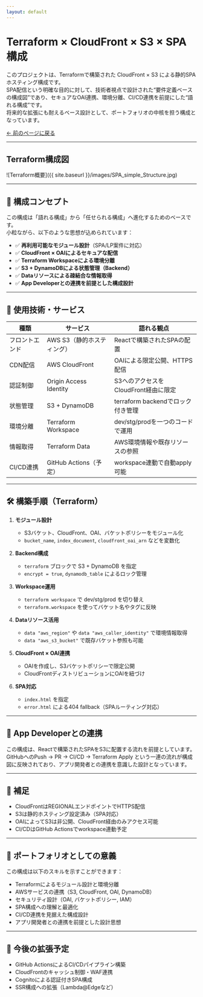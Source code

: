 ```yaml
---
layout: default
---
```


# Terraform × CloudFront × S3 × SPA構成

このプロジェクトは、Terraformで構築された CloudFront × S3 による静的SPAホスティング構成です。  
SPA配信という明確な目的に対して、技術者視点で設計された“要件定義ベースの構成図”であり、セキュアなOAI連携、環境分離、CI/CD連携を前提にした“語れる構成”です。  
将来的な拡張にも耐えるベース設計として、ポートフォリオの中核を担う構成となっています。

[← 前のページに戻る](/docs/aws-hands-on.html)

---

## Terraform構成図

![Terraform概要]({{ site.baseurl }}/images/SPA_simple_Structure.jpg)

---

## 🧠 構成コンセプト

この構成は「語れる構成」から「任せられる構成」へ進化するためのベースです。  
小粒ながら、以下のような思想が込められています：

- ✅ **再利用可能なモジュール設計**（SPA/LP案件に対応）
- ✅ **CloudFront × OAIによるセキュアな配信**
- ✅ **Terraform Workspaceによる環境分離**
- ✅ **S3 + DynamoDBによる状態管理（Backend）**
- ✅ **Dataリソースによる疎結合な情報取得**
- ✅ **App Developerとの連携を前提とした構成設計**

---

## 🧩 使用技術・サービス

| 種類           | サービス                   | 語れる観点                           |
| -------------- | -------------------------- | ------------------------------------ |
| フロントエンド | AWS S3（静的ホスティング） | Reactで構築されたSPAの配置           |
| CDN配信        | AWS CloudFront             | OAIによる限定公開、HTTPS配信         |
| 認証制御       | Origin Access Identity     | S3へのアクセスをCloudFront経由に限定 |
| 状態管理       | S3 + DynamoDB              | terraform backendでロック付き管理    |
| 環境分離       | Terraform Workspace        | dev/stg/prodを一つのコードで運用     |
| 情報取得       | Terraform Data             | AWS環境情報や既存リソースの参照      |
| CI/CD連携      | GitHub Actions（予定）     | workspace連動で自動apply可能         |

---

## 🛠️ 構築手順（Terraform）

1. **モジュール設計**
   - S3バケット、CloudFront、OAI、バケットポリシーをモジュール化
   - `bucket_name`, `index_document`, `cloudfront_oai_arn` などを変数化

2. **Backend構成**
   - `terraform` ブロックで S3 + DynamoDB を指定
   - `encrypt = true`, `dynamodb_table` によるロック管理

3. **Workspace運用**
   - `terraform workspace` で dev/stg/prod を切り替え
   - `terraform.workspace` を使ってバケット名やタグに反映

4. **Dataリソース活用**
   - `data "aws_region"` や `data "aws_caller_identity"` で環境情報取得
   - `data "aws_s3_bucket"` で既存バケット参照も可能

5. **CloudFront × OAI連携**
   - OAIを作成し、S3バケットポリシーで限定公開
   - CloudFrontディストリビューションにOAIを紐づけ

6. **SPA対応**
   - `index.html` を指定
   - `error.html` による404 fallback（SPAルーティング対応）

---

## 🤝 App Developerとの連携

この構成は、Reactで構築されたSPAをS3に配置する流れを前提としています。  
GitHubへのPush → PR → CI/CD → Terraform Apply という一連の流れが構成図に反映されており、アプリ開発者との連携を意識した設計となっています。

---

## 📌 補足

- CloudFrontはREGIONALエンドポイントでHTTPS配信
- S3は静的ホスティング設定済み（SPA対応）
- OAIによってS3は非公開、CloudFront経由のみアクセス可能
- CI/CDはGitHub Actionsでworkspace連動予定

---

## 🎯 ポートフォリオとしての意義

この構成は以下のスキルを示すことができます：

- Terraformによるモジュール設計と環境分離
- AWSサービスの連携（S3, CloudFront, OAI, DynamoDB）
- セキュリティ設計（OAI, バケットポリシー, IAM）
- SPA構成への理解と最適化
- CI/CD連携を見据えた構成設計
- アプリ開発者との連携を前提とした設計思想

---

## 🔗 今後の拡張予定

- GitHub ActionsによるCI/CDパイプライン構築
- CloudFrontのキャッシュ制御・WAF連携
- Cognitoによる認証付きSPA構成
- SSR構成への拡張（Lambda@Edgeなど）
